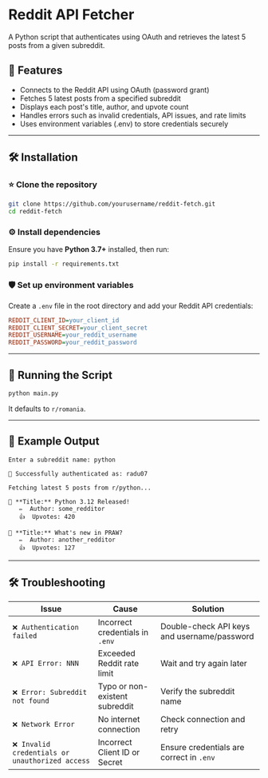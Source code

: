 # Reddit API Fetcher

A Python script that authenticates using OAuth and retrieves the latest 5 posts from a given subreddit.

## 🚀 Features
-  Connects to the Reddit API using OAuth (password grant)
-  Fetches 5 latest posts from a specified subreddit
-  Displays each post's title, author, and upvote count
-  Handles errors such as invalid credentials, API issues, and rate limits
-  Uses environment variables (.env) to store credentials securely

---

## 🛠️ Installation

### ⭐ Clone the repository
```sh
git clone https://github.com/yourusername/reddit-fetch.git
cd reddit-fetch
```

### ⚙️ Install dependencies
Ensure you have **Python 3.7+** installed, then run:
```sh
pip install -r requirements.txt
```

### 🛡️ Set up environment variables
Create a `.env` file in the root directory and add your Reddit API credentials:
```ini
REDDIT_CLIENT_ID=your_client_id
REDDIT_CLIENT_SECRET=your_client_secret
REDDIT_USERNAME=your_reddit_username
REDDIT_PASSWORD=your_reddit_password
```

---

## 🚀 Running the Script
```sh
python main.py
```
It defaults to `r/romania`.

---

## 👤 Example Output
```
Enter a subreddit name: python

💪 Successfully authenticated as: radu07

Fetching latest 5 posts from r/python...

🔹 **Title:** Python 3.12 Released!
   ✏️  Author: some_redditor
   👍  Upvotes: 420

🔹 **Title:** What's new in PRAW?
   ✏️  Author: another_redditor
   👍  Upvotes: 127
```

---

## 🛠️ Troubleshooting

| Issue                                          | Cause | Solution |
|------------------------------------------------|---------------|-----------|
| `❌ Authentication failed`                      | Incorrect credentials in `.env` | Double-check API keys and username/password |
| `❌ API Error: NNN`                             | Exceeded Reddit rate limit | Wait and try again later |
| `❌ Error: Subreddit not found`                 | Typo or non-existent subreddit | Verify the subreddit name |
| `❌ Network Error`                              | No internet connection | Check connection and retry |
| `❌ Invalid credentials or unauthorized access` | Incorrect Client ID or Secret | Ensure credentials are correct in `.env` |


